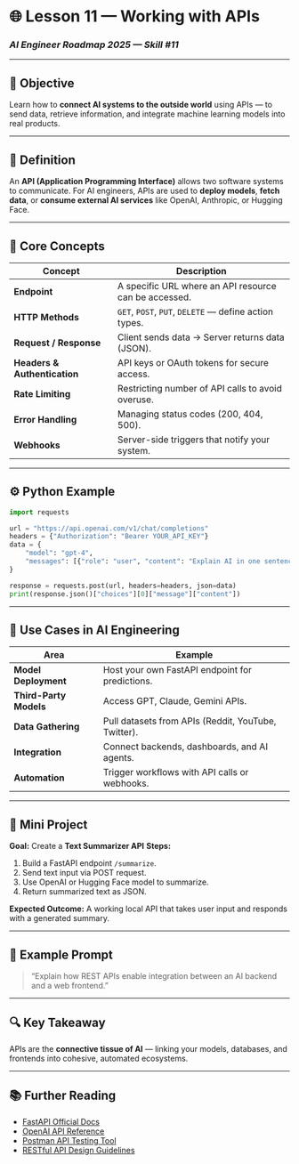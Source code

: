 # 🌐 Lesson 11 — Working with APIs

### *AI Engineer Roadmap 2025 — Skill #11*

---

## 🎯 Objective

Learn how to **connect AI systems to the outside world** using APIs — to send data, retrieve information, and integrate machine learning models into real products.

---

## 🧩 Definition

An **API (Application Programming Interface)** allows two software systems to communicate.
For AI engineers, APIs are used to **deploy models**, **fetch data**, or **consume external AI services** like OpenAI, Anthropic, or Hugging Face.

---

## 🧠 Core Concepts

| Concept                      | Description                                           |
| ---------------------------- | ----------------------------------------------------- |
| **Endpoint**                 | A specific URL where an API resource can be accessed. |
| **HTTP Methods**             | `GET`, `POST`, `PUT`, `DELETE` — define action types. |
| **Request / Response**       | Client sends data → Server returns data (JSON).       |
| **Headers & Authentication** | API keys or OAuth tokens for secure access.           |
| **Rate Limiting**            | Restricting number of API calls to avoid overuse.     |
| **Error Handling**           | Managing status codes (200, 404, 500).                |
| **Webhooks**                 | Server-side triggers that notify your system.         |

---

## ⚙️ Python Example

```python
import requests

url = "https://api.openai.com/v1/chat/completions"
headers = {"Authorization": "Bearer YOUR_API_KEY"}
data = {
    "model": "gpt-4",
    "messages": [{"role": "user", "content": "Explain AI in one sentence."}]
}

response = requests.post(url, headers=headers, json=data)
print(response.json()["choices"][0]["message"]["content"])
```

---

## 🧱 Use Cases in AI Engineering

| Area                   | Example                                             |
| ---------------------- | --------------------------------------------------- |
| **Model Deployment**   | Host your own FastAPI endpoint for predictions.     |
| **Third-Party Models** | Access GPT, Claude, Gemini APIs.                    |
| **Data Gathering**     | Pull datasets from APIs (Reddit, YouTube, Twitter). |
| **Integration**        | Connect backends, dashboards, and AI agents.        |
| **Automation**         | Trigger workflows with API calls or webhooks.       |

---

## 📘 Mini Project

**Goal:** Create a **Text Summarizer API**
**Steps:**

1. Build a FastAPI endpoint `/summarize`.
2. Send text input via POST request.
3. Use OpenAI or Hugging Face model to summarize.
4. Return summarized text as JSON.

**Expected Outcome:**
A working local API that takes user input and responds with a generated summary.

---

## 🧠 Example Prompt

> “Explain how REST APIs enable integration between an AI backend and a web frontend.”

---

## 🔍 Key Takeaway

APIs are the **connective tissue of AI** — linking your models, databases, and frontends into cohesive, automated ecosystems.

---

## 📚 Further Reading

* [FastAPI Official Docs](https://fastapi.tiangolo.com/)
* [OpenAI API Reference](https://platform.openai.com/docs/api-reference)
* [Postman API Testing Tool](https://www.postman.com/)
* [RESTful API Design Guidelines](https://restfulapi.net/)